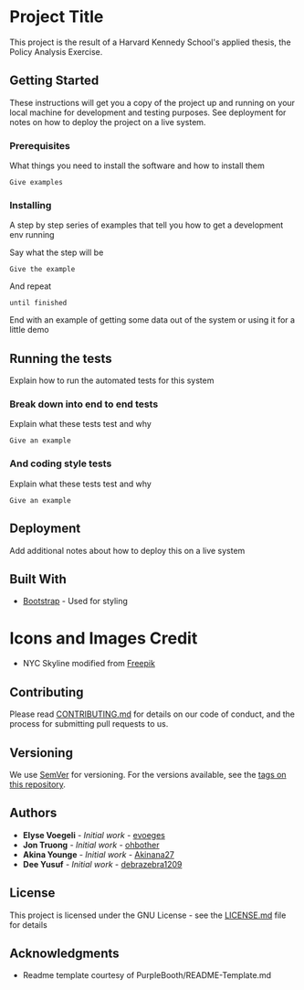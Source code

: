 # Project Title

This project is the result of a Harvard Kennedy School's applied thesis, the Policy Analysis Exercise.

## Getting Started

These instructions will get you a copy of the project up and running on your local machine for development and testing purposes. See deployment for notes on how to deploy the project on a live system.

### Prerequisites

What things you need to install the software and how to install them

```
Give examples
```

### Installing

A step by step series of examples that tell you how to get a development env running

Say what the step will be

```
Give the example
```

And repeat

```
until finished
```

End with an example of getting some data out of the system or using it for a little demo

## Running the tests

Explain how to run the automated tests for this system

### Break down into end to end tests

Explain what these tests test and why

```
Give an example
```

### And coding style tests

Explain what these tests test and why

```
Give an example
```

## Deployment

Add additional notes about how to deploy this on a live system

## Built With

* [Bootstrap](https://getbootstrap.com/) - Used for styling

# Icons and Images Credit

* NYC Skyline modified from [Freepik](http://www.freepik.com)


## Contributing

Please read [CONTRIBUTING.md](https://gist.github.com/PurpleBooth/b24679402957c63ec426) for details on our code of conduct, and the process for submitting pull requests to us.

## Versioning

We use [SemVer](http://semver.org/) for versioning. For the versions available, see the [tags on this repository](https://github.com/your/project/tags).

## Authors

* **Elyse Voegeli** - *Initial work* - [evoeges](https://github.com/evoeges)
* **Jon Truong** - *Initial work* - [ohbother](https://github.com/ohbother)
* **Akina Younge** - *Initial work* - [Akinana27](https://github.com/Akinana27)
* **Dee Yusuf** - *Initial work* - [debrazebra1209](https://github.com/debrazebra1209)


## License

This project is licensed under the GNU License - see the [LICENSE.md](LICENSE.md) file for details

## Acknowledgments

* Readme template courtesy of PurpleBooth/README-Template.md
